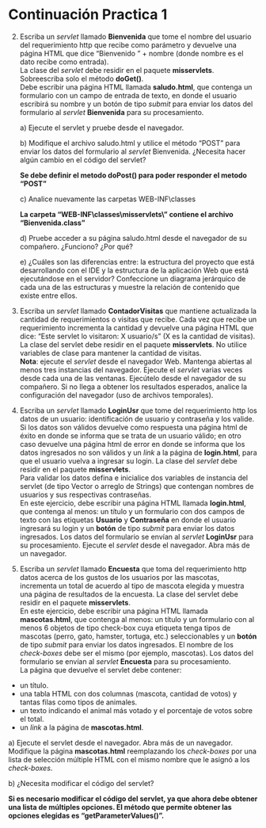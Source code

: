 # Continuación Practica 1

2. Escriba un *servlet* llamado __Bienvenida__ que tome el nombre del usuario del requerimiento http que recibe como parámetro y devuelve una página HTML que dice “Bienvenido ” + nombre (donde nombre es el dato recibe como entrada).\
La clase del *servlet* debe residir en el paquete __misservlets__. Sobreescriba solo el método __doGet()__.\
Debe escribir una página HTML llamada __saludo.html__, que contenga un formulario con un campo de entrada de texto, en donde el usuario escribirá su nombre y un botón de tipo *submit* para enviar los datos del formulario al *servlet* __Bienvenida__ para su procesamiento. 

	a) Ejecute el servlet y pruebe desde el navegador. 

	b) Modifique el archivo saludo.html y utilice el método “POST” para enviar los datos del formulario al *servlet* Bienvenida. ¿Necesita hacer algún cambio en el código del servlet?  
	
	__Se debe definir el metodo doPost() para poder responder el metodo “POST”__

	c) Analice nuevamente las carpetas WEB-INF\classes 

	__La carpeta “WEB-INF\classes\misservlets\” contiene el archivo “Bienvenida.class”__

	d) Pruebe acceder a su página saludo.html desde el navegador de su compañero. ¿Funciono? ¿Por qué?

	e) ¿Cuáles son las diferencias entre: la estructura del proyecto que está desarrollando con el IDE y la estructura de la aplicación Web que está ejecutándose en el servidor? Confeccione un diagrama jerárquico de cada una de las estructuras y muestre la relación de contenido que existe entre ellos. 
3. Escriba un *servlet* llamado __ContadorVisitas__ que mantiene actualizada la cantidad de requerimientos o visitas que recibe. Cada vez que recibe un requerimiento incrementa la cantidad y devuelve una página HTML que dice: “Este servlet lo visitaron: X usuario/s” (X es la cantidad de visitas). La clase del servlet debe residir en el paquete __misservlets__. No utilice variables de clase para mantener la cantidad de visitas.\
__Nota__: ejecute el *servlet* desde el navegador Web. Mantenga abiertas al menos tres instancias del navegador. Ejecute el *servlet* varias veces desde cada una de las ventanas. Ejecútelo desde el navegador de su compañero. 
Si no llega a obtener los resultados esperados, analice la configuración del navegador (uso de archivos temporales).

4. Escriba un *servlet* llamado __LoginUsr__ que tome del requerimiento http los datos de un usuario: identificación de usuario y contraseña y los valide. Si los datos son válidos devuelve como respuesta una página html de éxito en donde se informa que se trata de un usuario válido; en otro caso devuelve una página html de error en donde se informa que los datos ingresados no son válidos y un *link* a la página de __login.html__, para que el usuario vuelva a ingresar su login. La clase del *servlet* debe residir en el paquete __misservlets__.\
Para validar los datos defina e inicialice dos variables de instancia del servlet (de tipo Vector o arreglo de Strings) que contengan nombres de usuarios y sus respectivas contraseñas.\
En este ejercicio, debe escribir una página HTML llamada __login.html__, que contenga al menos: un título y un formulario con dos campos de texto con las etiquetas __Usuario__ y __Contraseña__ en donde el usuario ingresará su login y un __botón__ de tipo *submit* para enviar los datos ingresados. Los datos del formulario se envían al *servlet* __LoginUsr__ para su procesamiento. Ejecute el *servlet* desde el navegador. Abra más de un navegador. 

5. Escriba un *servlet* llamado __Encuesta__ que toma del requerimiento http datos acerca de los gustos de los usuarios por las mascotas, incrementa un total de acuerdo al tipo de mascota elegida y muestra una página de resultados de la encuesta. La clase del servlet debe residir en el paquete __misservlets__.\
En este ejercicio, debe escribir una página HTML llamada __mascotas.html__, que contenga al menos: un título y un formulario con al menos 6 objetos de tipo check-box cuya etiqueta tenga tipos de mascotas (perro, gato, hamster, tortuga, etc.) seleccionables y un __botón__ de tipo *submit* para enviar los datos ingresados. El nombre de los *check-boxes* debe ser el mismo (por ejemplo, mascotas). Los datos del formulario se envían al *servlet* __Encuesta__ para su procesamiento.\
La página que devuelve el servlet debe contener: 
* un título. 
* una tabla HTML con dos columnas (mascota, cantidad de votos) y tantas filas como tipos de animales. 
* un texto indicando el animal más votado y el porcentaje de votos sobre el total.
* un *link* a la página de __mascotas.html__. 

a) Ejecute el servlet desde el navegador. Abra más de un navegador.  Modifique la página __mascotas.html__ reemplazando los *check-boxes* por una lista de selección múltiple HTML con el mismo nombre que le asignó a los *check-boxes*. 

b) ¿Necesita modificar el código del servlet?

__Si es necesario modificar el código del servlet, ya que ahora debe obtener una lista de múltiples opciones. El método que permite obtener las opciones elegidas es “getParameterValues()”.__

